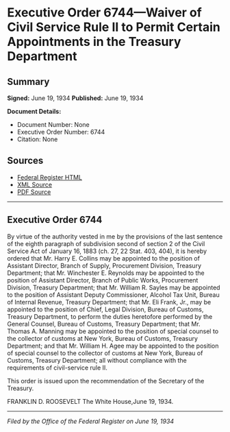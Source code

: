# Executive Order 6744—Waiver of Civil Service Rule II to Permit Certain Appointments in the Treasury Department

## Summary

**Signed:** June 19, 1934
**Published:** June 19, 1934

**Document Details:**
- Document Number: None
- Executive Order Number: 6744
- Citation: None

## Sources
- [Federal Register HTML](https://www.presidency.ucsb.edu/documents/executive-order-6744-waiver-civil-service-rule-ii-permit-certain-appointments-the-treasury)
- [XML Source](None)
- [PDF Source](None)

---

## Executive Order 6744

By virtue of the authority vested in me by the provisions of the last sentence of the eighth paragraph of subdivision second of section 2 of the Civil Service Act of January 16, 1883 (ch. 27, 22 Stat. 403, 404), it is hereby ordered that Mr. Harry E. Collins may be appointed to the position of Assistant Director, Branch of Supply, Procurement Division, Treasury Department; that Mr. Winchester E. Reynolds may be appointed to the position of Assistant Director, Branch of Public Works, Procurement Division, Treasury Department; that Mr. William R. Sayles may be appointed to the position of Assistant Deputy Commissioner, Alcohol Tax Unit, Bureau of Internal Revenue, Treasury Department; that Mr. Eli Frank, Jr., may be appointed to the position of Chief, Legal Division, Bureau of Customs, Treasury Department, to perform the duties heretofore performed by the General Counsel, Bureau of Customs, Treasury Department; that Mr. Thomas A. Manning may be appointed to the position of special counsel to the collector of customs at New York, Bureau of Customs, Treasury Department; and that Mr. William H. Agee may be appointed to the position of special counsel to the collector of customs at New York, Bureau of Customs, Treasury Department; all without compliance with the requirements of civil-service rule II.

This order is issued upon the recommendation of the Secretary of the Treasury.

FRANKLIN D. ROOSEVELT
The White House,June 19, 1934.

---

*Filed by the Office of the Federal Register on June 19, 1934*
